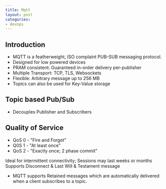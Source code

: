 ```yaml
---
title: Mqtt
layout: post
categories:
- devops
---
```


## Introduction

- MQTT is a featherweight, ISO complaint PUB-SUB messaging protocol.
- Designed for low powered devices
- PRAM consistent: Guaranteed in-order delivery per-publisher
- Multiple Transport: TCP, TLS, Websockets
- Flexible: Arbitrary message up to 256 MB
- Topics can also be used for Key-Value storage

## Topic based Pub/Sub

- Decouples Publisher and Subscribers

## Quality of Service

- QoS 0 - "Fire and Forget"
- Q0S 1 - "At least once"
- QoS 2 - "Exactly once; 2 phase commit"

Ideal for intermittent connectivity; Sessions may last weeks or months
Supports Disconnect & Last Will & Testament message

- MQTT supports Retained messages which are automatically delivered when a client subscribes to a topic.
